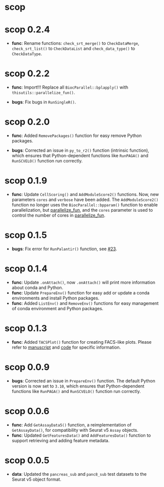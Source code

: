 # scop

# scop 0.2.4

* **func**: Rename functions: `check_srt_merge()` to `CheckDataMerge`, `check_srt_list()` to `CheckDataList` and `check_data_type()` to `CheckDataType`.

# scop 0.2.2

* **func**: Import!!! Replace all `BiocParallel::bplapply()` with `thisutils::parallelize_fun()`.

* **bugs**: Fix bugs in `RunSingleR()`.

# scop 0.2.0

* **func**: Added `RemovePackages()` function for easy remove Python packages.

* **bugs**: Corrected an issue in `py_to_r2()` function (intrinsic function), which ensures that Python-dependent functions like `RunPAGA()` and `RunSCVELO()` function run correctly.

# scop 0.1.9

* **func**: Update `CellScoring()` and `AddModuleScore2()` functions. Now, new parameters `cores` and `verbose` have been added. The `AddModuleScore2()` function no longer uses the `BiocParallel::bpparam()` function to enable parallelization, but [parallelize_fun](https://mengxu98.github.io/thisutils/reference/parallelize_fun.html), and the `cores` parameter is used to control the number of cores in [parallelize_fun](https://mengxu98.github.io/thisutils/reference/parallelize_fun.html).

# scop 0.1.5

* **bugs**: Fix error for `RunPalantir()` function, see [#23](https://github.com/mengxu98/scop/issues/23).

# scop 0.1.4

* **func**: Update `.onAttach()`, now `.onAttach()` will print more information about conda and Python.
* **func**: Update `PrepareEnv()` function for easy add or update a conda environments and install Python packages.
* **func**: Added `ListEnv()` and `RemoveEnv()` functions for easy management of conda environment and Python packages.

# scop 0.1.3

* **func**: Added `TACSPlot()` function for creating FACS-like plots. Please refer to [manuscript](https://doi.org/10.1016/j.immuni.2018.04.015) and [code](https://github.com/maehrlab/thymusatlastools2/blob/f8b51ad684d56b2eeda780787eb9ad4ff3003eef/R/data_handling_seurat.R#L271) for specific information.

# scop 0.0.9

* **bugs**: Corrected an issue in `PrepareEnv()` function. The default Python version is now set to `3.10`, which ensures that Python-dependent functions like `RunPAGA()` and `RunSCVELO()` function run correctly.

# scop 0.0.6

* **func**: Add `GetAssayData5()` function, a reimplementation of `GetAssayData()`, for compatibility with Seurat v5 `Assay` objects.
* **func**: Updated `GetFeaturesData()` and `AddFeaturesData()` function to support retrieving and adding feature metadata.

# scop 0.0.5

* **data**: Updated the `pancreas_sub` and `panc8_sub` test datasets to the Seurat v5 object format.
